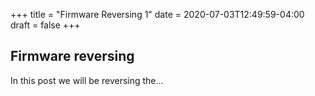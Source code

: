 +++
title = "Firmware Reversing 1"
date = 2020-07-03T12:49:59-04:00
draft = false
+++

## Firmware reversing

In this post we will be reversing the...

